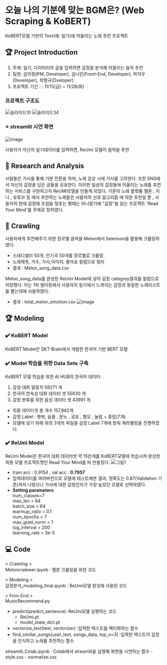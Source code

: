 # 오늘 나의 기분에 맞는 BGM은? (Web Scraping & KoBERT)

KoBERT모델 기반의 Text(예: 일기)에 어울리는 노래 추천 프로젝트

## 🏆 Project Introduction
1. 주제: 일기, 다이어리의 글을 입력하면 감정을 분석해 어울리는 음악 추천
2. 팀원: 김이정(PM, Developer), 김나린(Front-End, Developer), 박지우(Developer), 최형규(Dveloper)
3. 프로젝트 기간 : : 11/13(금) ~ 11/28(화)

### 프로젝트 구조도
![슬라이드10](https://github.com/shashamalone/KoBERT_music_recomendation/assets/133465838/b579e600-dbeb-4990-a2df-953d3004df53)
![슬라이드34](https://github.com/shashamalone/KoBERT_music_recomendation/assets/133465838/b889b58a-f20c-4195-8814-096f47c66942)


### ⭐ streamlit 시연 화면
![image](https://github.com/shashamalone/KoBERT_music_recomendation/assets/133465838/09cc71c4-ac1f-4a9d-83d3-fbfa728c387c)

사용자가 자신의 일기데이터를 입력하면, ReUmi 모델이 음악을 추천

    
   

## 📖 Research and Analysis
사람들은 가사를 통해 기분 전환을 하며, 노래 감상 시에 가사를 고려한다. 또한 SNS에서 자신의 감정을 담은 글들을 공유한다. 이러한 일상의 감정들에 어울리는 노래를 추천하는 서비스를 구현하고자 ReUMI모델을 만들게 되었다. 기존의 노래 플랫폼 멜론 , 지니 , 유튜브 등 에서 추천하는 노래들은 사용자의 선호 알고리즘 에 의한 추천일 뿐 , 사용자의 현재 감정에 초점을 맞추는 형태는 아니였기에 "감정"을 읽는 프로젝트 'Read Your Mind'를 주제로 정하였다.




## 📝 Crawling

사용자에게 추천해주기 위한 장르별 음악을 Melon에서 Selenium을 활용해 크롤링하였다.
- 스테디셀러 50개, 인기곡 50개를 장르별로 크롤링
- 노래제목, 가수, 가사,이미지, 좋아요 컬럼으로 정리
- 결과 : Melon_song_data.csv

  
Melon_song_data를 완성된 ReUmi Model에 넣어 감정 categroy결과를 컬럼으로 저장했다.
이는 1차 필터링에서 사용자의 일기에서 느껴지는 감정과 동일한 노래리스트를 뽑는데에 사용하였다.
- 결과 : total_melon_emotion.csv
![image](https://github.com/shashamalone/KoBERT_music_recomendation/assets/133465838/70468ede-a83d-4081-b44d-127ad996cb0a)



## 🏆 Modeling

### ✔️ KoBERT Model
KoBERT Model은 SKT-Brain에서 개발한 한국어 기반  BERT 모델.

### ✔️ Model 학습을 위한 Data Sets 구축

KoBERT 모델 학습을 위한 AI HUB의 한국어 데이터
1. 감성 대화 말뭉치 58271 개
2. 한국어 연속성 대화 데이터 셋 55630 개
3. 감정 분류를 위한 음성 데이터 셋 43991 개
- 최종 데이터셋 총 개수 157,862개
- 감정 Label : 행복, 슬픔 , 분노 , 공포 , 혐오 , 놀람 + 중립(7개)
- 모델에 넣기 위해 위의 3개의 파일을 감정 Label 7개에 맞춰 재라벨링을 진행하였다.

### ✔️ ReUmi Model
ReUmi Model은 한국어 대화 데이터셋 약 15만개를 KoBERT모델에 학습시켜 완성한 최종 모델
프로젝트명인 Read Your Mind를 따 만들었다.
![그림1](https://github.com/shashamalone/KoBERT_music_recomendation/assets/121562687/513707c0-8f30-45cf-9ce5-02bc8ffb2033)



- train acc : 0.9154 , val acc : **0.7957**
- 입력데이터를 여러버전으로 모델에 테스트해본 결과, 정확도는 0.87(Validation 기준)까지 나왔으나 가사에 대한 감정인지가 가장 높았던 모델로 선택하였다.
-  **Setting parameters**    
num_classes=7   
max_len = 64   
batch_size = 64   
warmup_ratio = 0.1   
num_epochs = 7   
max_grad_norm = 1   
log_interval = 200   
learning_rate =  3e-5   



## 💻 Code
< Crawling >   
Meloncralewer.ipynb : 멜론 크롤링을 위한 코드

< Modeling >   
감정분석_modeling_final.ipynb : ReUmi모델 완성에 사용된 코드

< Fron-End >   
MusicRecommend.py   
- predict(predict_sentence): ReUmi모델 실행하는 코드
	- ReUmi.pt
	- model_state_dict.pt
- vectorize_text(text, vectorizer) :입력한 텍스트를 벡터화하는 함수
- find_similar_songs(user_text, songs_data, top_n=3) :입력한 텍스트의 감정을 인식하고 노래를 추천하는 함수   

   
streamlit_Colab.ipynb : Colab에서 streamlit을 실행해 화면을 시연하는 함수
    - style.css 
    - normalize.css 





    

